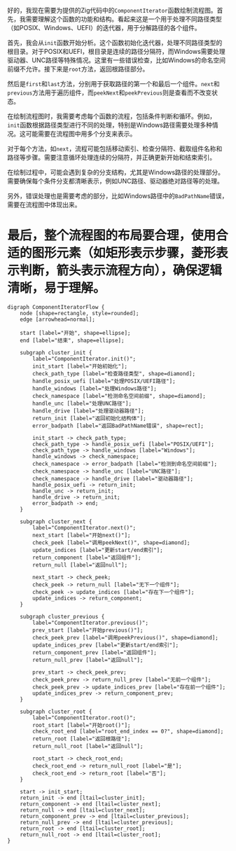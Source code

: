 好的，我现在需要为提供的Zig代码中的`ComponentIterator`函数绘制流程图。首先，我需要理解这个函数的功能和结构。看起来这是一个用于处理不同路径类型（如POSIX、Windows、UEFI）的迭代器，用于分解路径的各个组件。

首先，我会从`init`函数开始分析。这个函数初始化迭代器，处理不同路径类型的根目录。对于POSIX和UEFI，根目录是连续的路径分隔符，而Windows需要处理驱动器、UNC路径等特殊情况。这里有一些错误检查，比如Windows的命名空间前缀不允许。接下来是`root`方法，返回根路径部分。

然后是`first`和`last`方法，分别用于获取路径的第一个和最后一个组件。`next`和`previous`方法用于遍历组件，而`peekNext`和`peekPrevious`则是查看而不改变状态。

在绘制流程图时，我需要考虑每个函数的流程，包括条件判断和循环。例如，`init`函数根据路径类型进行不同的处理，特别是Windows路径需要处理多种情况。这可能需要在流程图中用多个分支来表示。

对于每个方法，如`next`，流程可能包括移动索引、检查分隔符、截取组件名称和路径等步骤。需要注意循环处理连续的分隔符，并正确更新开始和结束索引。

在绘制过程中，可能会遇到复杂的分支结构，尤其是Windows路径的处理部分。需要确保每个条件分支都清晰表示，例如UNC路径、驱动器绝对路径等的处理。

另外，错误处理也是需要考虑的部分，比如Windows路径中的`BadPathName`错误，需要在流程图中体现出来。

最后，整个流程图的布局要合理，使用合适的图形元素（如矩形表示步骤，菱形表示判断，箭头表示流程方向），确保逻辑清晰，易于理解。
================================================
```graphviz
digraph ComponentIteratorFlow {
    node [shape=rectangle, style=rounded];
    edge [arrowhead=normal];

    start [label="开始", shape=ellipse];
    end [label="结束", shape=ellipse];

    subgraph cluster_init {
        label="ComponentIterator.init()";
        init_start [label="开始初始化"];
        check_path_type [label="检查路径类型", shape=diamond];
        handle_posix_uefi [label="处理POSIX/UEFI路径"];
        handle_windows [label="处理Windows路径"];
        check_namespace [label="检测命名空间前缀", shape=diamond];
        handle_unc [label="处理UNC路径"];
        handle_drive [label="处理驱动器路径"];
        return_init [label="返回初始化结构体"];
        error_badpath [label="返回BadPathName错误", shape=rect];

        init_start -> check_path_type;
        check_path_type -> handle_posix_uefi [label="POSIX/UEFI"];
        check_path_type -> handle_windows [label="Windows"];
        handle_windows -> check_namespace;
        check_namespace -> error_badpath [label="检测到命名空间前缀"];
        check_namespace -> handle_unc [label="UNC路径"];
        check_namespace -> handle_drive [label="驱动器路径"];
        handle_posix_uefi -> return_init;
        handle_unc -> return_init;
        handle_drive -> return_init;
        error_badpath -> end;
    }

    subgraph cluster_next {
        label="ComponentIterator.next()";
        next_start [label="开始next()"];
        check_peek [label="调用peekNext()", shape=diamond];
        update_indices [label="更新start/end索引"];
        return_component [label="返回组件"];
        return_null [label="返回null"];

        next_start -> check_peek;
        check_peek -> return_null [label="无下一个组件"];
        check_peek -> update_indices [label="存在下一个组件"];
        update_indices -> return_component;
    }

    subgraph cluster_previous {
        label="ComponentIterator.previous()";
        prev_start [label="开始previous()"];
        check_peek_prev [label="调用peekPrevious()", shape=diamond];
        update_indices_prev [label="更新start/end索引"];
        return_component_prev [label="返回组件"];
        return_null_prev [label="返回null"];

        prev_start -> check_peek_prev;
        check_peek_prev -> return_null_prev [label="无前一个组件"];
        check_peek_prev -> update_indices_prev [label="存在前一个组件"];
        update_indices_prev -> return_component_prev;
    }

    subgraph cluster_root {
        label="ComponentIterator.root()";
        root_start [label="开始root()"];
        check_root_end [label="root_end_index == 0?", shape=diamond];
        return_root [label="返回根路径"];
        return_null_root [label="返回null"];

        root_start -> check_root_end;
        check_root_end -> return_null_root [label="是"];
        check_root_end -> return_root [label="否"];
    }

    start -> init_start;
    return_init -> end [ltail=cluster_init];
    return_component -> end [ltail=cluster_next];
    return_null -> end [ltail=cluster_next];
    return_component_prev -> end [ltail=cluster_previous];
    return_null_prev -> end [ltail=cluster_previous];
    return_root -> end [ltail=cluster_root];
    return_null_root -> end [ltail=cluster_root];
}
```